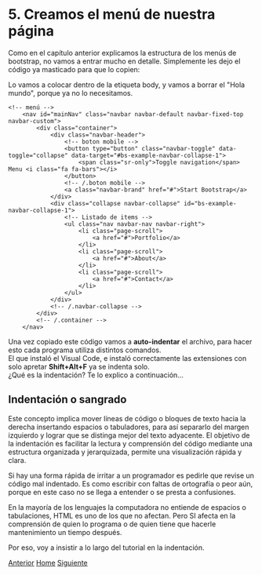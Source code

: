 # 5. Creamos el menú de nuestra página
Como en el capítulo anterior explicamos la estructura de los menús de bootstrap, no vamos a entrar mucho en detalle. Simplemente les dejo el código ya masticado para que lo copien:

Lo vamos a colocar dentro de la etiqueta body, y vamos a borrar el "Hola mundo", porque ya no lo necesitamos.

```
<!-- menú -->
    <nav id="mainNav" class="navbar navbar-default navbar-fixed-top navbar-custom">
        <div class="container">
            <div class="navbar-header">
                <!-- boton mobile -->
                <button type="button" class="navbar-toggle" data-toggle="collapse" data-target="#bs-example-navbar-collapse-1">
                    <span class="sr-only">Toggle navigation</span> Menu <i class="fa fa-bars"></i>
                </button>
                <!-- /.boton mobile -->
                <a class="navbar-brand" href="#">Start Bootstrap</a>
            </div>
            <div class="collapse navbar-collapse" id="bs-example-navbar-collapse-1">
                <!-- Listado de items -->
                <ul class="nav navbar-nav navbar-right">
                    <li class="page-scroll">
                        <a href="#">Portfolio</a>
                    </li>
                    <li class="page-scroll">
                        <a href="#">About</a>
                    </li>
                    <li class="page-scroll">
                        <a href="#">Contact</a>
                    </li>
                </ul>
            </div>
            <!-- /.navbar-collapse -->
        </div>
        <!-- /.container -->
    </nav>
```

Una vez copiado este código vamos a **auto-indentar** el archivo, para hacer esto cada programa utiliza distintos comandos.<br />
El que instaló el Visual Code, e instaló correctamente las extensiones con solo apretar **Shift+Alt+F** ya se indenta solo.<br />
¿Qué es la indentación? Te lo explico a continuación...

## Indentación o sangrado

Este concepto implica mover líneas de código o bloques de texto hacia la derecha insertando espacios o tabuladores, para así separarlo del margen izquierdo y lograr que se distinga mejor del texto adyacente. El objetivo de la indentación es facilitar la lectura y comprensión del código mediante una estructura organizada y jerarquizada, permite una visualización rápida y clara.

Si hay una forma rápida de irritar a un programador es pedirle que revise un código mal indentado. Es como escribir con faltas de ortografía o peor aún, porque en este caso no se llega a entender o se presta a confusiones.

En la mayoría de los lenguajes la computadora no entiende de espacios o tabulaciones, HTML es uno de los que no afectan. Pero SI afecta en la comprensión de quien lo programa o de quien tiene que hacerle mantenimiento un tiempo después.

Por eso, voy a insistir a lo largo del tutorial en la indentación.

<div class="Grid">
    <a href="https://fgarciajulia.github.io/mi_primera_pagina/inspeccionar-elemento" class="my-btn anterior">Anterior</a>
    <a href="https://fgarciajulia.github.io/mi_primera_pagina" class="my-btn home">Home</a>
    <a href="https://fgarciajulia.github.io/mi_primera_pagina/estilo-nav" class="my-btn siguiente">Siguiente</a>
</div>